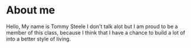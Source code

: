 # About me 
Hello, My name is Tommy Steele
I don't talk alot but I am proud to be a member of this class,
because I think that I have a chance to build
a lot of 
into a better style of living.
